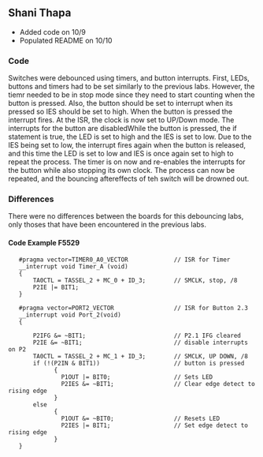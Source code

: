 ## Shani Thapa 
* Added code on 10/9
* Populated README on 10/10

### Code 
Switches were debounced using timers, and button interrupts. First, LEDs, buttons and timers had to be set similarly to the previous labs. However, the tiemr needed to be in stop mode since they need to start counting when the button is pressed. Also, the button should  be set to interrupt when its pressed so IES should be set to high. When the button is pressed the interrupt fires. At the ISR, the clock is now set to UP/Down mode. The interrupts for the button are disabledWhile the button is pressed, the if statement is true, the LED is set to high and the IES is set to low. Due to the IES being set to low, the interrupt fires again when the button is released, and this time the LED is set to low and IES is once again set to high to repeat the process. The timer is on now and re-enables the interrupts for the button while also stopping its own clock. The process can now be repeated, and the bouncing aftereffects of teh switch will be drowned out.

### Differences 
There were no differences between the boards for this debouncing labs, only thoses that have been encountered in the previous labs.

#### Code Example F5529
```
   #pragma vector=TIMER0_A0_VECTOR             // ISR for Timer
   __interrupt void Timer_A (void)
   {
       TA0CTL = TASSEL_2 + MC_0 + ID_3;        // SMCLK, stop, /8
       P2IE |= BIT1;
   }

   #pragma vector=PORT2_VECTOR                 // ISR for Button 2.3
   __interrupt void Port_2(void) 
   {

       P2IFG &= ~BIT1;                         // P2.1 IFG cleared
       P2IE &= ~BIT1;                          // disable interrupts on P2
       TA0CTL = TASSEL_2 + MC_1 + ID_3;        // SMCLK, UP DOWN, /8
       if (!(P2IN & BIT1))                     // button is pressed 
             {
               P1OUT |= BIT0;                  // Sets LED
               P2IES &= ~BIT1;                 // Clear edge detect to rising edge
             }
       else
             {
               P1OUT &= ~BIT0;                 // Resets LED
               P2IES |= BIT1;                  // Set edge detect to rising edge
             }
   }
 ```        
